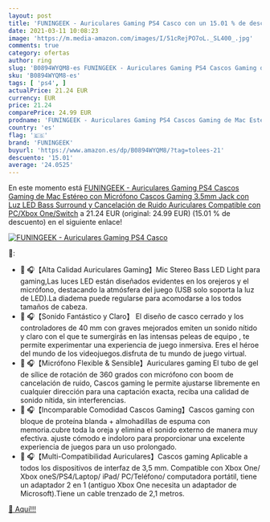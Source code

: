```yaml
---
layout: post
title: 'FUNINGEEK - Auriculares Gaming PS4 Casco con un 15.01 % de descuento'
date: 2021-03-11 10:08:23
image: 'https://m.media-amazon.com/images/I/51cRejPO7oL._SL400_.jpg'
comments: true
category: ofertas
author: ring
slug: 'B0894WYQM8-es FUNINGEEK - Auriculares Gaming PS4 Cascos Gaming de Mac...'
sku: 'B0894WYQM8-es'
tags: [ 'ps4', ]
actualPrice: 21.24 EUR
currency: EUR
price: 21.24
comparePrice: 24.99 EUR
prodname: 'FUNINGEEK - Auriculares Gaming PS4 Cascos Gaming de Mac Estéreo con Micrófono Cascos Gaming 3.5mm Jack con Luz LED Bass Surround y Cancelación de Ruido Auriculares Compatible con PC/Xbox One/Switch'
country: 'es'
flag: '🇪🇸'
brand: 'FUNINGEEK'
buyurl: 'https://www.amazon.es/dp/B0894WYQM8/?tag=tolees-21'
descuento: '15.01'
average: '24.0525'
---
```


En este momento está [FUNINGEEK - Auriculares Gaming PS4 Cascos Gaming de Mac Estéreo con Micrófono Cascos Gaming 3.5mm Jack con Luz LED Bass Surround y Cancelación de Ruido Auriculares Compatible con PC/Xbox One/Switch](https://www.amazon.es/dp/B0894WYQM8/?tag=tolees-21) a 21.24 EUR (original: 24.99 EUR) (15.01 %  de descuento) en el siguiente enlace!

[![FUNINGEEK - Auriculares Gaming PS4 Casco](https://m.media-amazon.com/images/I/51cRejPO7oL._SL400_.jpg)](https://www.amazon.es/dp/B0894WYQM8/?tag=tolees-21)

🔎:

- 💎 🎧【Alta Calidad Auriculares Gaming】Mic Stereo Bass LED Light para gaming,Las luces LED están diseñados evidentes en los orejeros y el micrófono, destacando la atmósfera del juego (USB solo soporta la luz de LED).La diadema puede regularse para acomodarse a los todos tamaños de cabeza.
- 💎 🎧【Sonido Fantástico y Claro】 El diseño de casco cerrado y los controladores de 40 mm con graves mejorados emiten un sonido nítido y claro con el que te sumergirás en las intensas peleas de equipo , te permite experimentar una experiencia de juego inmersiva. Eres el héroe del mundo de los videojuegos.disfruta de tu mundo de juego virtual.
- 💎 🎧【Micrófono Flexible & Sensible】Auriculares gaming El tubo de gel de sílice de rotación de 360 grados con micrófono con boom de cancelación de ruido, Cascos gaming le permite ajustarse libremente en cualquier dirección para una captación exacta, reciba una calidad de sonido nítida, sin interferencias.
- 💎 🎧【Incomparable Comodidad Cascos Gaming】Cascos gaming con bloque de proteína blanda + almohadillas de espuma con memoria.cubre toda la oreja y elimina el sonido externo de manera muy efectiva. ajuste cómodo e indoloro para proporcionar una excelente experiencia de juegos para un uso prolongado.
- 💎 🎧【Multi-Compatibilidad Auriculares】Cascos gaming Aplicable a todos los dispositivos de interfaz de 3,5 mm. Compatible con Xbox One/ Xbox oneS/PS4/Laptop/ iPad/ PC/Teléfono/ computadora portátil, tiene un adaptador 2 en 1 (antiguo Xbox One necesita un adaptador de Microsoft).Tiene un cable trenzado de 2,1 metros.

[🛒 Aquí!!!](https://www.amazon.es/dp/B0894WYQM8/?tag=tolees-21)
